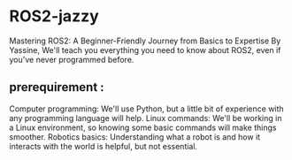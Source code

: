 # ROS2-jazzy
Mastering ROS2: A Beginner-Friendly Journey from Basics to Expertise By Yassine, 
We'll teach you everything you need to know about ROS2, even if you've never programmed before.
## prerequirement : 
Computer programming: We'll use Python, but a little bit of experience with any programming language will help.
Linux commands: We'll be working in a Linux environment, so knowing some basic commands will make things smoother.
Robotics basics: Understanding what a robot is and how it interacts with the world is helpful, but not essential.
